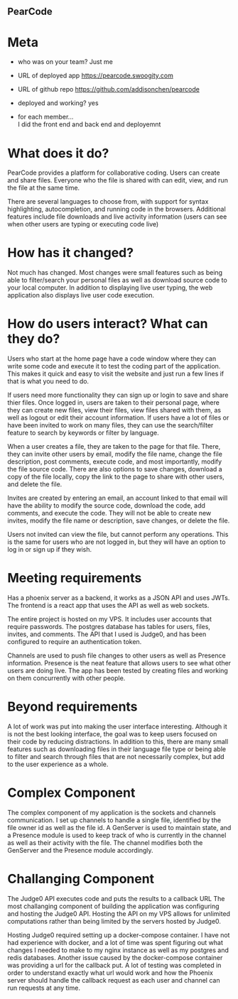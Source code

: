 ## PearCode ##

# Meta #
- who was on your team?
Just me

- URL of deployed app 
https://pearcode.swoogity.com

- URL of github repo 
https://github.com/addisonchen/pearcode

- deployed and working?
yes

- for each member...  
I did the front end and back end and deployemnt

# What does it do? #
PearCode provides a platform for collaborative coding. Users can
create and share files. Everyone who the file is shared with can edit,
view, and run the file at the same time. 

There are several languages to choose from, with support for syntax
highlighting, autocompletion, and running code in the browsers.
Additional features include file downloads and live activity
information (users can see when other users are typing or executing
code live)

# How has it changed? #
Not much has changed. Most changes were small features such as being
able to filter/search your personal files as well as download source
code to your local computer. In addition to displaying live user
typing, the web application also displays live user code execution.

# How do users interact? What can they do? #
Users who start at the home page have a code window where they can
write some code and execute it to test the coding part of the
application. This makes it quick and easy to visit the website and
just run a few lines if that is what you need to do.

If users need more functionality they can sign up or login to save and
share thier files. Once logged in, users are taken to their personal
page, where they can create new files, view their files, view files
shared with them, as well as logout or edit their account information. 
If users have a lot of files or have been invited to work on many
files, they can use the search/filter feature to search by keywords or
filter by language.

When a user creates a file, they are taken to the page for that file.
There, they can invite other users by email, modify the file name,
change the file description, post comments, execute code, and most
importantly, modify the file source code. There are also options to
save changes, download a copy of the file locally, copy the link to
the page to share with other users, and delete the file.

Invites are created by entering an email, an account linked to that
email will have the ability to modify the source code, download the
code, add comments, and execute the code. They will not be able to
create new invites, modify the file name or description, save changes,
or delete the file.

Users not invited can view the file, but cannot perform any
operations. This is the same for users who are not logged in, but they
will have an option to log in or sign up if they wish.

# Meeting requirements #
Has a phoenix server as a backend, it works as a JSON API and uses
JWTs. The frontend is a react app that uses the API as well as web
sockets.

The entire project is hosted on my VPS. It includes user accounts that
require passwords. The postgres database has tables for users, files,
invites, and comments. The API that I used is Judge0, and has been
configured to require an authentication token.

Channels are used to push file changes to other users as well as
Presence information. Presence is the neat feature that allows users
to see what other users are doing live. The app has been tested by
creating files and working on them concurrently with other people.

# Beyond requirements #
A lot of work was put into making the user interface interesting.
Although it is not the best looking interface, the goal was to keep
users focused on their code by reducing distractions. In addition to
this, there are many small features such as downloading files in their
language file type or being able to filter and search through files
that are not necessarily complex, but add to the user experience as a
whole.

# Complex Component #
The complex component of my application is the sockets and channels
communication. I set up channels to handle a single file, identified
by the file owner id as well as the file id. A GenServer is used to
maintain state, and a Presence module is used to keep track of who is
currently in the channel as well as their activity with the file. The
channel modifies both the GenServer and the Presence module
accordingly.

# Challanging Component #
The Judge0 API executes code and puts the results to a callback URL
The most challanging component of building the application was
configuring and hosting the Judge0 API. Hosting the API on my VPS
allows for unlimited computations rather than being limited by the
servers hosted by Judge0. 

Hosting Judge0 required setting up a docker-compose container. I have
not had experience with docker, and a lot of time was spent figuring
out what changes I needed to make to my nginx instance as well as my
postgres and redis databases. Another issue caused by the
docker-compose container was providing a url for the callback put. A
lot of testing was completed in order to understand exactly what url
would work and how the Phoenix server should handle the callback
request as each user and channel can run requests at any time.  


